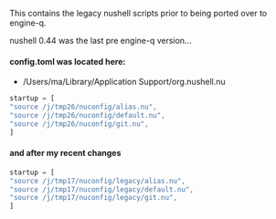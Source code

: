 
This contains the legacy nushell scripts prior
to being ported over to engine-q.

nushell 0.44 was the last pre engine-q version...

#### config.toml was located here:

* /Users/ma/Library/Application Support/org.nushell.nu

```rust
startup = [
"source /j/tmp26/nuconfig/alias.nu",
"source /j/tmp26/nuconfig/default.nu",
"source /j/tmp26/nuconfig/git.nu",
]
```

#### and after my recent changes

```rust
startup = [
"source /j/tmp17/nuconfig/legacy/alias.nu",
"source /j/tmp17/nuconfig/legacy/default.nu",
"source /j/tmp17/nuconfig/legacy/git.nu",
]
```

